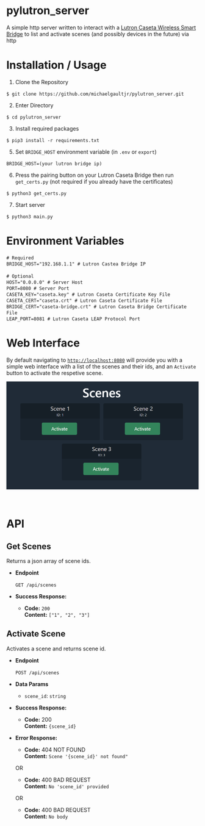 # pylutron_server
A simple http server written to interact with a [Lutron Caseta Wireless Smart Bridge](https://www.amazon.com/Lutron-Caseta-Wireless-Bridge-L-BDG2-WH/dp/B00XPW67ZM) to list and activate scenes (and possibly devices in the future) via http

# Installation / Usage
1. Clone the Repository
```
$ git clone https://github.com/michaelgaultjr/pylutron_server.git
```
2. Enter Directory
```
$ cd pylutron_server
```
3. Install required packages
```
$ pip3 install -r requirements.txt
```
5. Set `BRIDGE_HOST` environment variable (in `.env` or `export`)
```
BRIDGE_HOST=(your lutron bridge ip)
```
6. Press the pairing button on your Lutron Caseta Bridge then run `get_certs.py` (not required if you already have the certificates)
```
$ python3 get_certs.py
```
7. Start server
```
$ python3 main.py
```

# Environment Variables
```dosini
# Required
BRIDGE_HOST="192.168.1.1" # Lutron Castea Bridge IP

# Optional
HOST="0.0.0.0" # Server Host
PORT=8080 # Server Port
CASETA_KEY="caseta.key" # Lutron Caseta Certificate Key File
CASETA_CERT="caseta.crt" # Lutron Caseta Certificate File
BRIDGE_CERT="caseta-bridge.crt" # Lutron Caseta Bridge Certificate File
LEAP_PORT=8081 # Lutron Caseta LEAP Protocol Port
```

# Web Interface
By default navigating to [`http://localhost:8080`](http://localhost:8080) will provide you with a simple web interface with a list of the scenes and their ids, and an `Activate` button to activate the respetive scene.

![Web Interface](/.github/images/web_interface.png)

<br>

# API

**Get Scenes**
----
  Returns a json array of scene ids.

* **Endpoint**

  `GET /api/scenes`

* **Success Response:**

  * **Code:** `200` <br />
    **Content:** `["1", "2", "3"]`
 

**Activate Scene**
----
  Activates a scene and returns scene id.

* **Endpoint**

  `POST /api/scenes`

* **Data Params**

  * `scene_id`: `string`

* **Success Response:**

  * **Code:** 200 <br />
    **Content:** `{scene_id}`
 
* **Error Response:**

  * **Code:** 404 NOT FOUND <br />
    **Content:** `Scene '{scene_id}' not found"`

  OR

  * **Code:** 400 BAD REQUEST <br />
    **Content:** `No 'scene_id' provided`

  OR

  * **Code:** 400 BAD REQUEST <br />
    **Content:** `No body`
